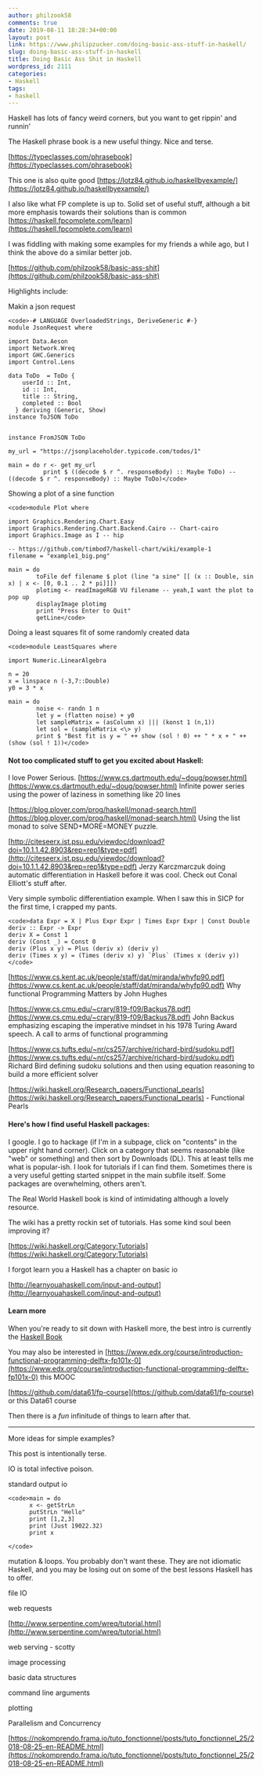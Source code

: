 ```yaml
---
author: philzook58
comments: true
date: 2019-08-11 18:28:34+00:00
layout: post
link: https://www.philipzucker.com/doing-basic-ass-stuff-in-haskell/
slug: doing-basic-ass-stuff-in-haskell
title: Doing Basic Ass Shit in Haskell
wordpress_id: 2111
categories:
- Haskell
tags:
- haskell
---
```





Haskell has lots of fancy weird corners, but you want to get rippin' and runnin'







The Haskell phrase book is a new useful thingy. Nice and terse.







[https://typeclasses.com/phrasebook](https://typeclasses.com/phrasebook)







This one is also quite good [https://lotz84.github.io/haskellbyexample/](https://lotz84.github.io/haskellbyexample/)







I also like what FP complete is up to. Solid set of useful stuff, although a bit more emphasis towards their solutions than is common [https://haskell.fpcomplete.com/learn](https://haskell.fpcomplete.com/learn)







I was fiddling with making some examples for my friends a while ago, but I think the above do a similar better job.







[https://github.com/philzook58/basic-ass-shit](https://github.com/philzook58/basic-ass-shit)







Highlights include:







Makin a json request






    
    <code>-# LANGUAGE OverloadedStrings, DeriveGeneric #-}
    module JsonRequest where
    
    import Data.Aeson
    import Network.Wreq
    import GHC.Generics
    import Control.Lens
    
    data ToDo  = ToDo {
        userId :: Int,
        id :: Int,
        title :: String,
        completed :: Bool
      } deriving (Generic, Show)
    instance ToJSON ToDo
    
    
    instance FromJSON ToDo
    
    my_url = "https://jsonplaceholder.typicode.com/todos/1"
    
    main = do r <- get my_url
              print $ ((decode $ r ^. responseBody) :: Maybe ToDo) -- ((decode $ r ^. responseBody) :: Maybe ToDo)</code>







Showing a plot of a sine function






    
    <code>module Plot where
    
    import Graphics.Rendering.Chart.Easy
    import Graphics.Rendering.Chart.Backend.Cairo -- Chart-cairo
    import Graphics.Image as I -- hip
    
    -- https://github.com/timbod7/haskell-chart/wiki/example-1
    filename = "example1_big.png"
    
    main = do 
            toFile def filename $ plot (line "a sine" [[ (x :: Double, sin x) | x <- [0, 0.1 .. 2 * pi]]])
            plotimg <- readImageRGB VU filename -- yeah,I want the plot to pop up
            displayImage plotimg
            print "Press Enter to Quit"
            getLine</code>







Doing a least squares fit of some randomly created data






    
    <code>module LeastSquares where
    
    import Numeric.LinearAlgebra
    
    n = 20
    x = linspace n (-3,7::Double)
    y0 = 3 * x
    
    main = do
            noise <- randn 1 n
            let y = (flatten noise) + y0
            let sampleMatrix = (asColumn x) ||| (konst 1 (n,1))
            let sol = (sampleMatrix <\> y) 
            print $ "Best fit is y = " ++ show (sol ! 0) ++ " * x + " ++ (show (sol ! 1))</code>







#### Not too complicated stuff to get you excited about Haskell:







I love Power Serious. [https://www.cs.dartmouth.edu/~doug/powser.html](https://www.cs.dartmouth.edu/~doug/powser.html) Infinite power series using the power of laziness in something like 20 lines







[https://blog.plover.com/prog/haskell/monad-search.html](https://blog.plover.com/prog/haskell/monad-search.html) Using the list monad to solve SEND+MORE=MONEY puzzle.







[http://citeseerx.ist.psu.edu/viewdoc/download?doi=10.1.1.42.8903&rep=rep1&type=pdf](http://citeseerx.ist.psu.edu/viewdoc/download?doi=10.1.1.42.8903&rep=rep1&type=pdf) Jerzy Karczmarczuk doing automatic differentiation in Haskell before it was cool. Check out Conal Elliott's stuff after.







Very simple symbolic differentiation example. When I saw this in SICP for the first time, I crapped my pants.






    
    <code>data Expr = X | Plus Expr Expr | Times Expr Expr | Const Double
    deriv :: Expr -> Expr
    deriv X = Const 1
    deriv (Const _) = Const 0
    deriv (Plus x y) = Plus (deriv x) (deriv y)
    deriv (Times x y) = (Times (deriv x) y) `Plus` (Times x (deriv y))</code>







[https://www.cs.kent.ac.uk/people/staff/dat/miranda/whyfp90.pdf](https://www.cs.kent.ac.uk/people/staff/dat/miranda/whyfp90.pdf) Why functional Programming Matters by John Hughes







[https://www.cs.cmu.edu/~crary/819-f09/Backus78.pdf](https://www.cs.cmu.edu/~crary/819-f09/Backus78.pdf) John Backus emphasizing escaping the imperative mindset in his 1978 Turing Award speech. A call to arms of functional programming







[https://www.cs.tufts.edu/~nr/cs257/archive/richard-bird/sudoku.pdf](https://www.cs.tufts.edu/~nr/cs257/archive/richard-bird/sudoku.pdf) Richard Bird defining sudoku solutions and then using equation reasoning to build a more efficient solver







[https://wiki.haskell.org/Research_papers/Functional_pearls](https://wiki.haskell.org/Research_papers/Functional_pearls) - Functional Pearls







#### Here's how I find useful Haskell packages:







I google. I go to hackage (if I'm in a subpage, click on "contents" in the upper right hand corner). Click on a category that seems reasonable (like "web" or something) and then sort by Downloads (DL). This at least tells me what is popular-ish. I look for tutorials if I can find them. Sometimes there is a very useful getting started snippet in the main subfile itself. Some packages are overwhelming, others aren't.







The Real World Haskell book is kind of intimidating although a lovely resource.







The wiki has a pretty rockin set of tutorials. Has some kind soul been improving it?







[https://wiki.haskell.org/Category:Tutorials](https://wiki.haskell.org/Category:Tutorials)







I forgot learn you a Haskell has a chapter on basic io







[http://learnyouahaskell.com/input-and-output](http://learnyouahaskell.com/input-and-output)







#### Learn more







When you're ready to sit down with Haskell more, the best intro is currently the [Haskell Book](http://haskellbook.com/)







You may also be interested in [https://www.edx.org/course/introduction-functional-programming-delftx-fp101x-0](https://www.edx.org/course/introduction-functional-programming-delftx-fp101x-0) this MOOC







[https://github.com/data61/fp-course](https://github.com/data61/fp-course) or this Data61 course







Then there is a _fun_ infinitude of things to learn after that.







______







More ideas for simple examples?







This post is intentionally terse.







IO is total infective poison.







standard output io






    
    <code>main = do
          x <- getStrLn
          putStrLn "Hello"
          print [1,2,3]
          print (Just 19022.32)
          print x
    
    </code>







mutation & loops. You probably don't want these. They are not idiomatic Haskell, and you may be losing out on some of the best lessons Haskell has to offer.













file IO







web requests







[http://www.serpentine.com/wreq/tutorial.html](http://www.serpentine.com/wreq/tutorial.html)







web serving - scotty







image processing







basic data structures







command line arguments







plotting







Parallelism and Concurrency







[https://nokomprendo.frama.io/tuto_fonctionnel/posts/tuto_fonctionnel_25/2018-08-25-en-README.html](https://nokomprendo.frama.io/tuto_fonctionnel/posts/tuto_fonctionnel_25/2018-08-25-en-README.html)



